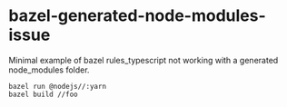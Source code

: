 # bazel-generated-node-modules-issue
Minimal example of bazel rules_typescript not working with a generated node_modules folder.

```
bazel run @nodejs//:yarn
bazel build //foo
```
